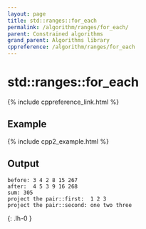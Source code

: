 ```yaml
---
layout: page
title: std::ranges::for_each
permalink: /algorithm/ranges/for_each/
parent: Constrained algorithms
grand_parent: Algorithms library
cppreference: /algorithm/ranges/for_each
---
```

# std::ranges::for_each

{% include cppreference_link.html %}

## Example

{% include cpp2_example.html %}

## Output

```
before: 3 4 2 8 15 267 
after:  4 5 3 9 16 268
sum: 305
project the pair::first:  1 2 3
project the pair::second: one two three 
```
{: .lh-0 }